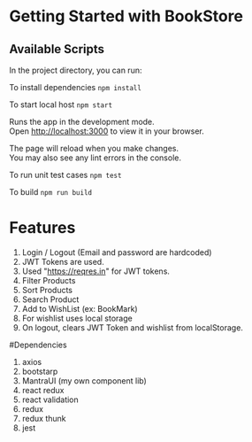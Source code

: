 # Getting Started with BookStore

## Available Scripts

In the project directory, you can run:

To install dependencies `npm install`

To start local host `npm start`

Runs the app in the development mode.\
Open [http://localhost:3000](http://localhost:3000) to view it in your browser.

The page will reload when you make changes.\
You may also see any lint errors in the console.

To run unit test cases `npm test`

To build `npm run build`

# Features
1. Login / Logout (Email and password are hardcoded)
2. JWT Tokens are used.
3. Used "https://reqres.in" for JWT tokens.
4. Filter Products
5. Sort Products
6. Search Product
7. Add to WishList (ex: BookMark)
8. For wishlist uses local storage
9. On logout, clears JWT Token and wishlist from localStorage.

#Dependencies
1. axios
2. bootstarp
3. MantraUI (my own component lib)
4. react redux
5. react validation
6. redux
7. redux thunk
8. jest
